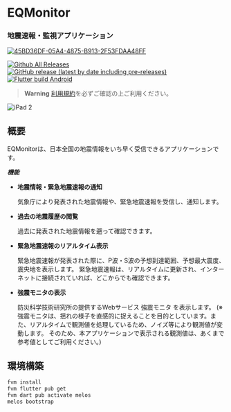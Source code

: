 # EQMonitor

### 地震速報・監視アプリケーション

[![45BD36DF-05A4-4875-B913-2F53FDAA48FF](https://github.com/YumNumm/EQMonitor/blob/develop/assets/header.png?raw=true)](https://github.com/EQMonitor/EQMonitor)

[![Github All Releases](https://img.shields.io/github/downloads/EQMonitor/EQMonitor/total.svg)](https://github.com/EQMonitor/EQMonitor/tags)
[![GitHub release (latest by date including pre-releases)](https://img.shields.io/github/v/release/EQMonitor/EQMonitor?color=blue&include_prereleases&label=Release)](https://github.com/EQMonitor/EQMonitor/releases/latest)
[![Flutter build Android](https://github.com/EQMonitor/EQMonitor/actions/workflows/android-release.yaml/badge.svg)](https://github.com/EQMonitor/EQMonitor/actions/workflows/android-release.yaml)

> **Warning** [利用規約](https://github.com/EQMonitor/EQMonitor/blob/main/assets/docs/term_of_service.md)を必ずご確認の上ご利用ください。

![iPad 2](https://github.com/YumNumm/EQMonitor/assets/73390859/127f88f5-9e4f-40b5-a7f2-48efe0932c0c)

## 概要

EQMonitorは、日本全国の地震情報をいち早く受信できるアプリケーションです。

***機能***

* **地震情報・緊急地震速報の通知**

  気象庁により発表された地震情報や、緊急地震速報を受信し、通知します。

* **過去の地震履歴の閲覧**

  過去に発表された地震情報を遡って確認できます。

* **緊急地震速報のリアルタイム表示**

  緊急地震速報が発表された際に、P波・S波の予想到達範囲、予想最大震度、震央地を表示します。
  緊急地震速報は、リアルタイムに更新され、インターネットに接続されていれば、どこからでも確認できます。

* **強震モニタの表示**

  防災科学技術研究所の提供するWebサービス 強震モニタ を表示します。
  (※ 強震モニタは、揺れの様子を直感的に捉えることを目的としています。また、リアルタイムで観測値を処理しているため、ノイズ等により観測値が変動します。
  そのため、本アプリケーションで表示される観測値は、あくまで参考値としてご利用ください。)


## 環境構築

```bash
fvm install
fvm flutter pub get
fvm dart pub activate melos
melos bootstrap


```